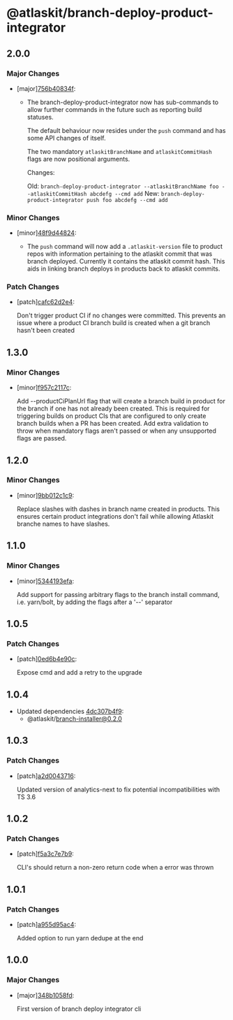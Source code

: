 # @atlaskit/branch-deploy-product-integrator

## 2.0.0

### Major Changes

- [major][756b40834f](https://bitbucket.org/atlassian/atlaskit-mk-2/commits/756b40834f):

  - The branch-deploy-product-integrator now has sub-commands to allow further commands in the future such as reporting build statuses.

    The default behaviour now resides under the `push` command and has some API changes of itself.

    The two mandatory `atlaskitBranchName` and `atlaskitCommitHash` flags are now positional arguments.

    Changes:

    Old: `branch-deploy-product-integrator --atlaskitBranchName foo --atlaskitCommitHash abcdefg --cmd add`
    New: `branch-deploy-product-integrator push foo abcdefg --cmd add`

### Minor Changes

- [minor][48f9d44824](https://bitbucket.org/atlassian/atlaskit-mk-2/commits/48f9d44824):

  - The `push` command will now add a `.atlaskit-version` file to product repos with information pertaining to the atlaskit commit that was branch deployed. Currently it contains the atlaskit commit hash. This aids in linking branch deploys in products back to atlaskit commits.

### Patch Changes

- [patch][cafc62d2e4](https://bitbucket.org/atlassian/atlaskit-mk-2/commits/cafc62d2e4):

  Don't trigger product CI if no changes were committed. This prevents an issue where a product CI branch build is created when a git branch hasn't been created

## 1.3.0

### Minor Changes

- [minor][f957c2117c](https://bitbucket.org/atlassian/atlaskit-mk-2/commits/f957c2117c):

  Add --productCiPlanUrl flag that will create a branch build in product for the branch if one has not already been created. This is required for triggering builds on product CIs that are configured to only create branch builds when a PR has been created.
  Add extra validation to throw when mandatory flags aren't passed or when any unsupported flags are passed.

## 1.2.0

### Minor Changes

- [minor][9bb012c1c9](https://bitbucket.org/atlassian/atlaskit-mk-2/commits/9bb012c1c9):

  Replace slashes with dashes in branch name created in products. This ensures certain product integrations don't fail while allowing Atlaskit branche names to have slashes.

## 1.1.0

### Minor Changes

- [minor][5344193efa](https://bitbucket.org/atlassian/atlaskit-mk-2/commits/5344193efa):

  Add support for passing arbitrary flags to the branch install command, i.e. yarn/bolt, by adding the flags after a '--' separator

## 1.0.5

### Patch Changes

- [patch][0ed6b4e90c](https://bitbucket.org/atlassian/atlaskit-mk-2/commits/0ed6b4e90c):

  Expose cmd and add a retry to the upgrade

## 1.0.4

- Updated dependencies [4dc307b4f9](https://bitbucket.org/atlassian/atlaskit-mk-2/commits/4dc307b4f9):
  - @atlaskit/branch-installer@0.2.0

## 1.0.3

### Patch Changes

- [patch][a2d0043716](https://bitbucket.org/atlassian/atlaskit-mk-2/commits/a2d0043716):

  Updated version of analytics-next to fix potential incompatibilities with TS 3.6

## 1.0.2

### Patch Changes

- [patch][f5a3c7e7b9](https://bitbucket.org/atlassian/atlaskit-mk-2/commits/f5a3c7e7b9):

  CLI's should return a non-zero return code when a error was thrown

## 1.0.1

### Patch Changes

- [patch][a955d95ac4](https://bitbucket.org/atlassian/atlaskit-mk-2/commits/a955d95ac4):

  Added option to run yarn dedupe at the end

## 1.0.0

### Major Changes

- [major][348b1058fd](https://bitbucket.org/atlassian/atlaskit-mk-2/commits/348b1058fd):

  First version of branch deploy integrator cli
